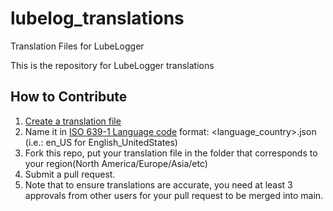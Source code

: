 # lubelog_translations
Translation Files for LubeLogger

This is the repository for LubeLogger translations

## How to Contribute
1. [Create a translation file](https://docs.lubelogger.com/Translations#creating-your-own-translation)
2. Name it in [ISO 639-1 Language code](https://www.andiamo.co.uk/resources/iso-language-codes/) format: <language_country>.json (i.e.: en_US for English_UnitedStates)
3. Fork this repo, put your translation file in the folder that corresponds to your region(North America/Europe/Asia/etc)
4. Submit a pull request.
5. Note that to ensure translations are accurate, you need at least 3 approvals from other users for your pull request to be merged into main.

